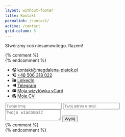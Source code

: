 ```yaml
---
layout: without-footer
title: Kontakt
permalink: /contact/
active: /contact
grid-column: 5
---
```


<div class="container">
	<div class="about">
		<p>Stwórzmy&nbsp;coś&nbsp;niesamowitego.&nbsp;Razem!</p>
	</div>
	{% comment %} <div class="content"> {% endcomment %}
		<div class="contact">
			<ul class="contact-details">
				<li>
					<img class="icon" src="/assets/icons/mail.svg" width="12px" height="12px">
					<!--email_off-->
					<a href="mailto:kontakt@magdalena-piatek.pl" title="Napisz do mnie">kontakt@magdalena-piatek.pl</a></li>
					<!--email_off-->
				<li>
					<img class="icon" src="/assets/icons/phone.svg" width="12px" height="12px">
					<a target="_blank" href="tel:48506318022">+48&nbsp;506&nbsp;318&nbsp;022</a></li>
				<li>
					<img class="icon" src="/assets/icons/linkedin.svg" width="12px" height="12px">
					<a target="_blank" href="www.linkedin.com/in/magdalena-piątek" title="Mój profil na LinkedIn">LinkedIn</a></li>
				<li>
					<img class="icon" src="/assets/icons/telegram.svg" width="12px" height="12px">
					<a target="_blank" href="https://telegram.me/magdalena_piatek">Telegram</a></li>
				<li>
					<img class="icon" src="/assets/icons/vcard.svg" width="12px" height="12px">
					<a target="_blank" href="../files/magdalena-piatek.vcf">Moja wizytówka vCard</a></li>
				<li>
					<img class="icon" src="/assets/icons/cv.svg" width="12px" height="12px">
					<a target="_blank" href="../files/cv-magdalena-piatek.pdf">Moje CV</a></li>
			</ul>
			<form method="POST" action="https://formspree.io/kontakt@magdalena-piatek.pl">
				<input name="name" placeholder="Twoje imię" type="text" required>
				<input name="email" placeholder="Twój adres e-mail" type="email" required>
				<input type="hidden" name="_language" value="pl" />
				<input type="hidden" name="_subject" value="Wiadomość z magdalena-piatek.pl" />
				<input type="hidden" name="_next" value="/thank-you/" />
				<textarea name="message" placeholder="Twoja wiadomość" required></textarea>
				<button type="submit">Wyślij</button>
			</form>
		</div>
    {% comment %} </div> {% endcomment %}
</div>
